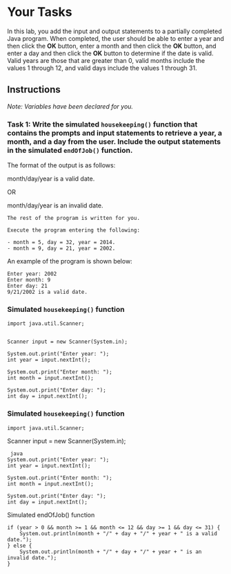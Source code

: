 # Your Tasks

In this lab, you add the input and output statements to a partially completed Java program. When completed, the user should be able to enter a year and then click the **OK** button, enter a month and then click the **OK** button, and enter a day and then click the **OK** button to determine if the date is valid. Valid years are those that are greater than 0, valid months include the values 1 through 12, and valid days include the values 1 through 31.

## Instructions

_Note: Variables have been declared for you._

### Task 1: Write the simulated `housekeeping()` function that contains the prompts and input statements to retrieve a year, a month, and a day from the user. Include the output statements in the simulated `endOfJob()` function.

The format of the output is as follows:

month/day/year is a valid date.

OR

month/day/year is an invalid date.

	
	The rest of the program is written for you.

	Execute the program entering the following:

	- month = 5, day = 32, year = 2014.
	- month = 9, day = 21, year = 2002.
	

An example of the program is shown below:

	
	Enter year: 2002
	Enter month: 9
	Enter day: 21
	9/21/2002 is a valid date.
	

### Simulated `housekeeping()` function

	
	import java.util.Scanner;
	

	Scanner input = new Scanner(System.in);

	System.out.print("Enter year: ");
	int year = input.nextInt();

	System.out.print("Enter month: ");
	int month = input.nextInt();

	System.out.print("Enter day: ");
	int day = input.nextInt();
	

### Simulated `housekeeping()` function

	
	import java.util.Scanner;
	

Scanner input = new Scanner(System.in);

	 java
	System.out.print("Enter year: ");
	int year = input.nextInt();

	System.out.print("Enter month: ");
	int month = input.nextInt();

	System.out.print("Enter day: ");
	int day = input.nextInt();
	

Simulated endOfJob() function

	
	if (year > 0 && month >= 1 && month <= 12 && day >= 1 && day <= 31) {
		System.out.println(month + "/" + day + "/" + year + " is a valid date.");
	} else {
		System.out.println(month + "/" + day + "/" + year + " is an invalid date.");
	}
	
